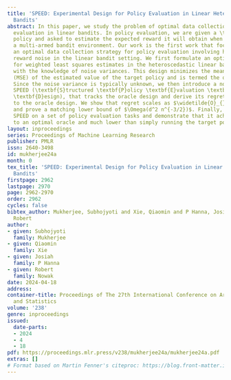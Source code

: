 ```yaml
---
title: 'SPEED: Experimental Design for Policy Evaluation in Linear Heteroscedastic
  Bandits'
abstract: In this paper, we study the problem of optimal data collection for policy
  evaluation in linear bandits. In policy evaluation, we are given a \textit{target}
  policy and asked to estimate the expected reward it will obtain when executed in
  a multi-armed bandit environment. Our work is the first work that focuses on such
  an optimal data collection strategy for policy evaluation involving heteroscedastic
  reward noise in the linear bandit setting. We first formulate an optimal design
  for weighted least squares estimates in the heteroscedastic linear bandit setting
  with the knowledge of noise variances. This design minimizes the mean squared error
  (MSE) of the estimated value of the target policy and is termed the oracle design.
  Since the noise variance is typically unknown, we then introduce a novel algorithm,
  SPEED (\textbf{S}tructured \textbf{P}olicy \textbf{E}valuation \textbf{E}xperimental
  \textbf{D}esign), that tracks the oracle design and derive its regret with respect
  to the oracle design. We show that regret scales as $\widetilde{O}_{}(d^3 n^{-3/2})$
  and prove a matching lower bound of $\Omega(d^2 n^{-3/2})$. Finally, we evaluate
  SPEED on a set of policy evaluation tasks and demonstrate that it achieves MSE comparable
  to an optimal oracle and much lower than simply running the target policy.
layout: inproceedings
series: Proceedings of Machine Learning Research
publisher: PMLR
issn: 2640-3498
id: mukherjee24a
month: 0
tex_title: 'SPEED: Experimental Design for Policy Evaluation in Linear Heteroscedastic
  Bandits'
firstpage: 2962
lastpage: 2970
page: 2962-2970
order: 2962
cycles: false
bibtex_author: Mukherjee, Subhojyoti and Xie, Qiaomin and P Hanna, Josiah and Nowak,
  Robert
author:
- given: Subhojyoti
  family: Mukherjee
- given: Qiaomin
  family: Xie
- given: Josiah
  family: P Hanna
- given: Robert
  family: Nowak
date: 2024-04-18
address:
container-title: Proceedings of The 27th International Conference on Artificial Intelligence
  and Statistics
volume: '238'
genre: inproceedings
issued:
  date-parts:
  - 2024
  - 4
  - 18
pdf: https://proceedings.mlr.press/v238/mukherjee24a/mukherjee24a.pdf
extras: []
# Format based on Martin Fenner's citeproc: https://blog.front-matter.io/posts/citeproc-yaml-for-bibliographies/
---
```

